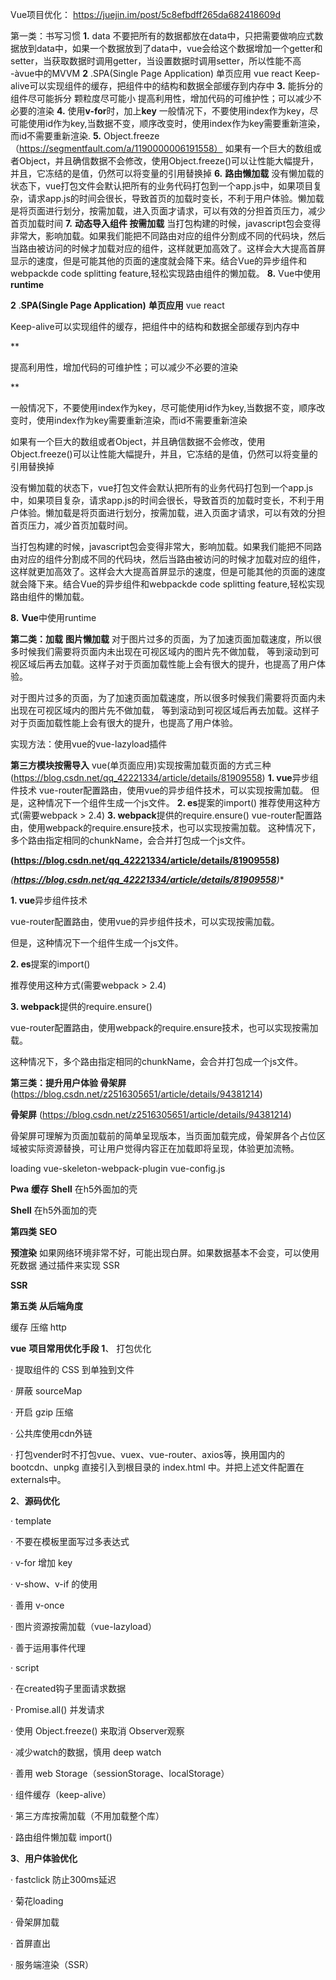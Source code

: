 Vue项目优化：    https://juejin.im/post/5c8efbdff265da682418609d

第一类：书写习惯
**1.** data  不要把所有的数据都放在data中，只把需要做响应式数据放到data中，如果一个数据放到了data中，vue会给这个数据增加一个getter和setter，当获取数据时调用getter，当设置数据时调用setter，所以性能不高  -àvue中的MVVM 
**2** .SPA(Single Page Application)   单页应用   vue    react
Keep-alive可以实现组件的缓存，把组件中的结构和数据全部缓存到内存中
**3.**    能拆分的组件尽可能拆分  颗粒度尽可能小
提高利用性，增加代码的可维护性；可以减少不必要的渲染
**4.**    使用**v-for**时，加上**key**
一般情况下，不要使用index作为key，尽可能使用id作为key,当数据不变，顺序改变时，使用index作为key需要重新渲染，而id不需要重新渲染. 
**5.**     Object.freeze    （https://segmentfault.com/a/1190000006191558）
如果有一个巨大的数组或者Object，并且确信数据不会修改，使用Object.freeze()可以让性能大幅提升，并且，它冻结的是值，仍然可以将变量的引用替换掉
**6.**     **路由懒加载**
没有懒加载的状态下，vue打包文件会默认把所有的业务代码打包到一个app.js中，如果项目复杂，请求app.js的时间会很长，导致首页的加载时变长，不利于用户体验。懒加载是将页面进行划分，按需加载，进入页面才请求，可以有效的分担首页压力，减少首页加载时间
**7.**     **动态导入组件   按需加载**
当打包构建的时候，javascript包会变得非常大，影响加载。如果我们能把不同路由对应的组件分割成不同的代码块，然后当路由被访问的时候才加载对应的组件，这样就更加高效了。这样会大大提高首屏显示的速度，但是可能其他的页面的速度就会降下来。结合Vue的异步组件和webpackde code splitting feature,轻松实现路由组件的懒加载。
**8.**     Vue中使用**runtime** 

**2** .**SPA(Single Page Application)**   **单页应用**   vue    react

Keep-alive可以实现组件的缓存，把组件中的结构和数据全部缓存到内存中

**

提高利用性，增加代码的可维护性；可以减少不必要的渲染

**

一般情况下，不要使用index作为key，尽可能使用id作为key,当数据不变，顺序改变时，使用index作为key需要重新渲染，而id不需要重新渲染

如果有一个巨大的数组或者Object，并且确信数据不会修改，使用Object.freeze()可以让性能大幅提升，并且，它冻结的是值，仍然可以将变量的引用替换掉

没有懒加载的状态下，vue打包文件会默认把所有的业务代码打包到一个app.js中，如果项目复杂，请求app.js的时间会很长，导致首页的加载时变长，不利于用户体验。懒加载是将页面进行划分，按需加载，进入页面才请求，可以有效的分担首页压力，减少首页加载时间。

当打包构建的时候，javascript包会变得非常大，影响加载。如果我们能把不同路由对应的组件分割成不同的代码块，然后当路由被访问的时候才加载对应的组件，这样就更加高效了。这样会大大提高首屏显示的速度，但是可能其他的页面的速度就会降下来。结合Vue的异步组件和webpackde code splitting feature,轻松实现路由组件的懒加载。

**8.**     **Vue**中使用runtime 

**第二类：加载**
   **图片懒加载**
对于图片过多的页面，为了加速页面加载速度，所以很多时候我们需要将页面内未出现在可视区域内的图片先不做加载， 等到滚动到可视区域后再去加载。这样子对于页面加载性能上会有很大的提升，也提高了用户体验。

对于图片过多的页面，为了加速页面加载速度，所以很多时候我们需要将页面内未出现在可视区域内的图片先不做加载， 等到滚动到可视区域后再去加载。这样子对于页面加载性能上会有很大的提升，也提高了用户体验。

实现方法：使用vue的vue-lazyload插件

**第三方模块按需导入**
   vue(单页面应用)实现按需加载页面的方式三种
(https://blog.csdn.net/qq_42221334/article/details/81909558)
**1. vue**异步组件技术
vue-router配置路由，使用vue的异步组件技术，可以实现按需加载。
但是，这种情况下一个组件生成一个js文件。
**2. es**提案的import()
推荐使用这种方式(需要webpack > 2.4)
**3. webpack**提供的require.ensure()
vue-router配置路由，使用webpack的require.ensure技术，也可以实现按需加载。 
这种情况下，多个路由指定相同的chunkName，会合并打包成一个js文件。

**(https://blog.csdn.net/qq_42221334/article/details/81909558)**

*(**https://blog.csdn.net/qq_42221334/article/details/81909558**)**

**1. vue**异步组件技术

vue-router配置路由，使用vue的异步组件技术，可以实现按需加载。

但是，这种情况下一个组件生成一个js文件。

**2. es**提案的import()

推荐使用这种方式(需要webpack > 2.4)

**3. webpack**提供的require.ensure()

vue-router配置路由，使用webpack的require.ensure技术，也可以实现按需加载。 

这种情况下，多个路由指定相同的chunkName，会合并打包成一个js文件。

**第三类：提升用户体验
骨架屏**  (https://blog.csdn.net/z2516305651/article/details/94381214)

**骨架屏**  (https://blog.csdn.net/z2516305651/article/details/94381214)

骨架屏可理解为页面加载前的简单呈现版本，当页面加载完成，骨架屏各个占位区域被实际资源替换，可让用户觉得内容正在加载即将呈现，体验更加流畅。

loading  vue-skeleton-webpack-plugin     vue-config.js

**Pwa**  **缓存**
**Shell**   在h5外面加的壳

**Shell**   在h5外面加的壳

**第四类**  **SEO**

 **预渲染**   如果网络环境非常不好，可能出现白屏。如果数据基本不会变，可以使用死数据   通过插件来实现
   SSR  

   **SSR**  

**第五类**  **从后端角度**

缓存  压缩   http

**vue**   **项目常用优化手段**
**1**、 打包优化

·        提取组件的 CSS 到单独到文件

·        屏蔽 sourceMap

·        开启 gzip 压缩

·        公共库使用cdn外链

·        打包vender时不打包vue、vuex、vue-router、axios等，换用国内的 bootcdn、unpkg 直接引入到根目录的 index.html 中。并把上述文件配置在externals中。

**2**、**源码优化**

·        template

·        不要在模板里面写过多表达式

·        v-for 增加 key

·        v-show、v-if 的使用

·        善用 v-once

·        图片资源按需加载（vue-lazyload）

·        善于运用事件代理

·        script

·        在created钩子里面请求数据

·        Promise.all() 并发请求

·        使用 Object.freeze() 来取消 Observer观察

·        减少watch的数据，慎用 deep watch

·        善用 web Storage（sessionStorage、localStorage）

·        组件缓存（keep-alive）

·        第三方库按需加载（不用加载整个库）

·        路由组件懒加载 import()

**3**、**用户体验优化**

·        fastclick 防止300ms延迟

·        菊花loading

·        骨架屏加载

·        首屏直出

·        服务端渲染（SSR）

 